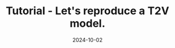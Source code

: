---
layout: post
icon: fas fa-info-circle
permalink: '/'
title: "<b>Tutorial</b> - Let's reproduce a T2V model."
date: 2024-10-02
toc: true
---